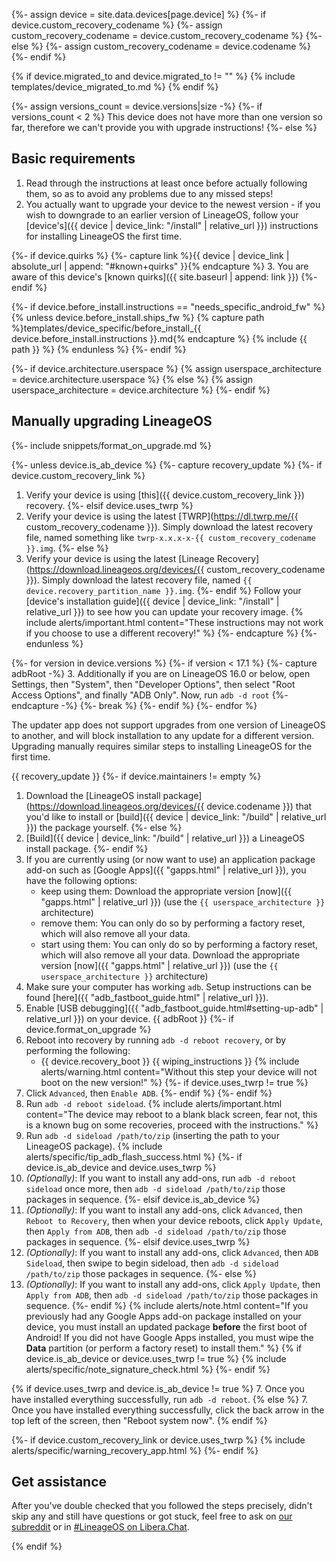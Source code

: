 {%- assign device = site.data.devices[page.device] %}
{%- if device.custom_recovery_codename %}
{%- assign custom_recovery_codename = device.custom_recovery_codename %}
{%- else %}
{%- assign custom_recovery_codename = device.codename %}
{%- endif %}

{% if device.migrated_to and device.migrated_to != "" %}
{% include templates/device_migrated_to.md %}
{% endif %}

{%- assign versions_count = device.versions|size -%}
{%- if versions_count < 2 %}
This device does not have more than one version so far, therefore we can't provide you with upgrade instructions!
{%- else %}

## Basic requirements

1. Read through the instructions at least once before actually following them, so as to avoid any problems due to any missed steps!
2. You actually want to upgrade your device to the newest version - if you wish to downgrade to an earlier version of LineageOS, follow your [device's]({{ device | device_link: "/install" | relative_url }}) instructions for installing LineageOS the first time.

{%- if device.quirks %}
{%- capture link %}{{ device | device_link | absolute_url | append: "#known+quirks" }}{% endcapture %}
3. You are aware of this device's [known quirks]({{ site.baseurl | append: link }})
{%- endif %}

{%- if device.before_install.instructions == "needs_specific_android_fw" %}
{% unless device.before_install.ships_fw %}
{% capture path %}templates/device_specific/before_install_{{ device.before_install.instructions }}.md{% endcapture %}
{% include {{ path }} %}
{% endunless %}
{%- endif %}

{%- if device.architecture.userspace %}
{% assign userspace_architecture = device.architecture.userspace %}
{% else %}
{% assign userspace_architecture = device.architecture %}
{%- endif %}

## Manually upgrading LineageOS

{%- include snippets/format_on_upgrade.md %}

{%- unless device.is_ab_device %}
{%- capture recovery_update %}
{%- if device.custom_recovery_link %}
1. Verify your device is using [this]({{ device.custom_recovery_link }}) recovery.
{%- elsif device.uses_twrp %}
1. Verify your device is using the latest [TWRP](https://dl.twrp.me/{{ custom_recovery_codename }}). Simply download the latest recovery file, named something like `twrp-x.x.x-x-{{ custom_recovery_codename }}.img`.
{%- else %}
1. Verify your device is using the latest [Lineage Recovery](https://download.lineageos.org/devices/{{ custom_recovery_codename }}). Simply download the latest recovery file, named `{{ device.recovery_partition_name }}.img`.
{%- endif %}
Follow your [device's installation guide]({{ device | device_link: "/install" | relative_url }}) to see how you can update your recovery image.
    {% include alerts/important.html content="These instructions may not work if you choose to use a different recovery!" %}
{%- endcapture %}
{%- endunless %}

{%- for version in device.versions %}
{%- if version < 17.1 %}
{%- capture adbRoot -%}
3. Additionally if you are on LineageOS 16.0 or below, open Settings, then "System", then "Developer Options", then select "Root Access Options", and finally "ADB Only". Now, run `adb -d root`
{%- endcapture -%}
{%- break %}
{%- endif %}
{%- endfor %}

The updater app does not support upgrades from one version of LineageOS to another, and will block installation to any update for a different version. Upgrading manually requires similar steps to installing LineageOS for the first time.

{{ recovery_update }}
{%- if device.maintainers != empty %}
1. Download the [LineageOS install package](https://download.lineageos.org/devices/{{ device.codename }}) that you'd like to install or [build]({{ device | device_link: "/build" | relative_url }}) the package yourself.
{%- else %}
1. [Build]({{ device | device_link: "/build" | relative_url }}) a LineageOS install package.
{%- endif %}
2. If you are currently using (or now want to use) an application package add-on such as [Google Apps]({{ "gapps.html" | relative_url }}), you have the following options:
    - keep using them: Download the appropriate version [now]({{ "gapps.html" | relative_url }}) (use the `{{ userspace_architecture }}` architecture)
    - remove them: You can only do so by performing a factory reset, which will also remove all your data.
    - start using them: You can only do so by performing a factory reset, which will also remove all your data. Download the appropriate version [now]({{ "gapps.html" | relative_url }}) (use the `{{ userspace_architecture }}` architecture)
3. Make sure your computer has working `adb`. Setup instructions can be found [here]({{ "adb_fastboot_guide.html" | relative_url }}).
4. Enable [USB debugging]({{ "adb_fastboot_guide.html#setting-up-adb" | relative_url }}) on your device.
{{ adbRoot }}
{%- if device.format_on_upgrade %}
4. Reboot into recovery by running `adb -d reboot recovery`, or by performing the following:
    * {{ device.recovery_boot }}
{{ wiping_instructions }}
    {% include alerts/warning.html content="Without this step your device will not boot on the new version!" %}
{%- if device.uses_twrp != true %}
6. Click `Advanced`, then `Enable ADB`.
{%- endif %}
{%- endif %}
4. Run `adb -d reboot sideload`.
    {% include alerts/important.html content="The device may reboot to a blank black screen, fear not, this is a known bug on some recoveries, proceed with the instructions." %}
5. Run `adb -d sideload /path/to/zip` (inserting the path to your LineageOS package).
    {% include alerts/specific/tip_adb_flash_success.html %}
{%- if device.is_ab_device and device.uses_twrp %}
6. _(Optionally)_: If you want to install any add-ons, run `adb -d reboot sideload` once more, then `adb -d sideload /path/to/zip` those packages in sequence.
{%- elsif device.is_ab_device %}
6. _(Optionally)_: If you want to install any add-ons, click `Advanced`, then `Reboot to Recovery`, then when your device reboots, click `Apply Update`, then `Apply from ADB`, then `adb -d sideload /path/to/zip` those packages in sequence.
{%- elsif device.uses_twrp %}
6. _(Optionally)_: If you want to install any add-ons, click `Advanced`, then `ADB Sideload`, then swipe to begin sideload, then `adb -d sideload /path/to/zip` those packages in sequence.
{%- else %}
6. _(Optionally)_: If you want to install any add-ons, click `Apply Update`, then `Apply from ADB`, then `adb -d sideload /path/to/zip` those packages in sequence.
{%- endif %}
    {% include alerts/note.html content="If you previously had any Google Apps add-on package installed on your device, you must install an updated package **before** the first boot of Android! If you did not have Google Apps installed, you must wipe the **Data** partition (or perform a factory reset) to install them." %}
{% if device.is_ab_device or device.uses_twrp != true %}
    {% include alerts/specific/note_signature_check.html %}
{%- endif %}

{% if device.uses_twrp and device.is_ab_device != true %}
7. Once you have installed everything successfully, run `adb -d reboot`.
{% else %}
7. Once you have installed everything successfully, click the back arrow in the top left of the screen, then "Reboot system now".
{% endif %}

{%- if device.custom_recovery_link or device.uses_twrp %}
{% include alerts/specific/warning_recovery_app.html %}
{%- endif %}

## Get assistance

After you've double checked that you followed the steps precisely, didn't skip any and still have questions or got stuck, feel free to ask on [our subreddit](https://reddit.com/r/LineageOS) or in
[#LineageOS on Libera.Chat](https://kiwiirc.com/nextclient/irc.libera.chat#lineageos).

{% endif %}
